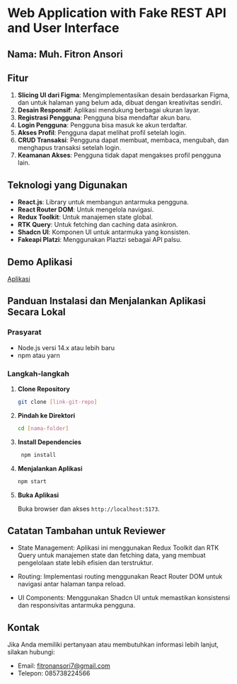 # Web Application with Fake REST API and User Interface

## Nama: Muh. Fitron Ansori

## Fitur

1. **Slicing UI dari Figma**: Mengimplementasikan desain berdasarkan Figma, dan untuk halaman yang belum ada, dibuat dengan kreativitas sendiri.
2. **Desain Responsif**: Aplikasi mendukung berbagai ukuran layar.
3. **Registrasi Pengguna**: Pengguna bisa mendaftar akun baru.
4. **Login Pengguna**: Pengguna bisa masuk ke akun terdaftar.
5. **Akses Profil**: Pengguna dapat melihat profil setelah login.
6. **CRUD Transaksi**: Pengguna dapat membuat, membaca, mengubah, dan menghapus transaksi setelah login.
7. **Keamanan Akses**: Pengguna tidak dapat mengakses profil pengguna lain.

## Teknologi yang Digunakan

- **React.js**: Library untuk membangun antarmuka pengguna.
- **React Router DOM**: Untuk mengelola navigasi.
- **Redux Toolkit**: Untuk manajemen state global.
- **RTK Query**: Untuk fetching dan caching data asinkron.
- **Shadcn UI**: Komponen UI untuk antarmuka yang konsisten.
- **Fakeapi Platzi**: Menggunakan Plaztzi sebagai API palsu.

## Demo Aplikasi

[Aplikasi](https://ansoridev-gofinance.vercel.app/)

## Panduan Instalasi dan Menjalankan Aplikasi Secara Lokal

### Prasyarat

- Node.js versi 14.x atau lebih baru
- npm atau yarn

### Langkah-langkah

1. **Clone Repository**

   ```bash
   git clone [link-git-repo]

   ```

2. **Pindah ke Direktori**

   ```bash
   cd [nama-folder]
   ```

3. **Install Dependencies**

   ```bash
    npm install
   ```

4. **Menjalankan Aplikasi**

   ```bash
   npm start
   ```

5. **Buka Aplikasi**

   Buka browser dan akses `http://localhost:5173`.

## Catatan Tambahan untuk Reviewer

- State Management: Aplikasi ini menggunakan Redux Toolkit dan RTK Query untuk manajemen state dan fetching data, yang membuat pengelolaan state lebih efisien dan terstruktur.

- Routing: Implementasi routing menggunakan React Router DOM untuk navigasi antar halaman tanpa reload.

- UI Components: Menggunakan Shadcn UI untuk memastikan konsistensi dan responsivitas antarmuka pengguna.

## Kontak

Jika Anda memiliki pertanyaan atau membutuhkan informasi lebih lanjut, silakan hubungi:

- Email: <fitronansori7@gmail.com>
- Telepon: 085738224566
